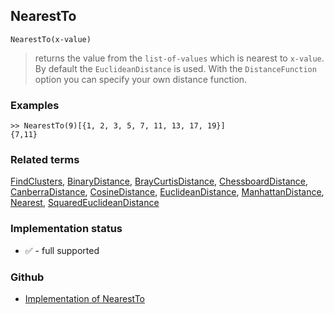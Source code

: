 ## NearestTo

```
NearestTo(x-value)  
```

> returns the value from the `list-of-values` which is nearest to `x-value`. By default the `EuclideanDistance` is used. With the `DistanceFunction` option you can specify your own distance function.

### Examples
 
```
>> NearestTo(9)[{1, 2, 3, 5, 7, 11, 13, 17, 19}] 
{7,11}
```



### Related terms 
[FindClusters](FindClusters.md), [BinaryDistance](BinaryDistance.md), [BrayCurtisDistance](BrayCurtisDistance.md), [ChessboardDistance](ChessboardDistance.md), [CanberraDistance](CanberraDistance.md), [CosineDistance](CosineDistance.md), [EuclideanDistance](EuclideanDistance.md), [ManhattanDistance](ManhattanDistance.md), [Nearest](Nearest.md), [SquaredEuclideanDistance](SquaredEuclideanDistance.md)

### Implementation status

* &#x2705; - full supported

### Github

* [Implementation of NearestTo](https://github.com/axkr/symja_android_library/blob/master/symja_android_library/matheclipse-core/src/main/java/org/matheclipse/core/builtin/ListFunctions.java#L4482) 
